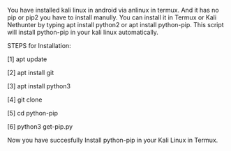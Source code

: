 You have installed kali linux in android via anlinux in termux. And it has no pip or pip2 you have to install manully. You can install it in Termux or Kali Nethunter by typing apt install python2 or apt install python-pip.
This script will install python-pip in your kali linux automatically.

STEPS for Installation:

[1] apt update

[2] apt install git

[3] apt install python3

[4] git clone

[5] cd python-pip

[6] python3 get-pip.py

Now you have succesfully Install python-pip in your Kali Linux in Termux.
